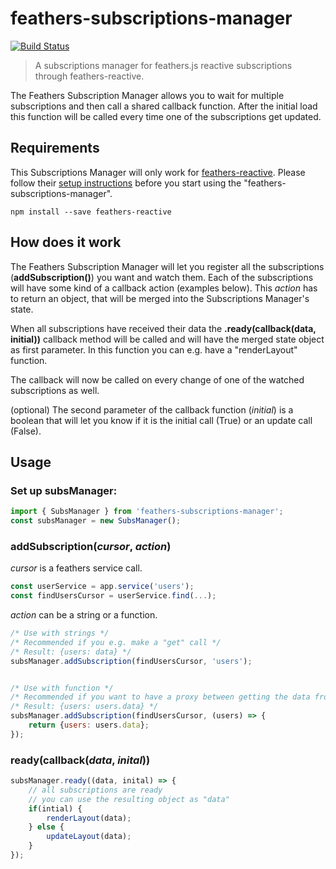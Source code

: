# feathers-subscriptions-manager
[![Build Status](https://travis-ci.org/NicoKnoll/feathers-subscriptions-manager.svg?branch=master)](https://travis-ci.org/NicoKnoll/feathers-subscriptions-manager)
> A subscriptions manager for feathers.js reactive subscriptions through feathers-reactive.

The Feathers Subscription Manager allows you to wait for multiple subscriptions and then call a shared callback function. After the initial load this function will be called every time one of the subscriptions get updated.


## Requirements
This Subscriptions Manager will only work for [feathers-reactive](https://github.com/feathersjs/feathers-reactive). Please follow their [setup instructions](https://github.com/feathersjs/feathers-reactive#setting-options-and-rxjs) before you start using the "feathers-subscriptions-manager".

```
npm install --save feathers-reactive
```


## How does it work
The Feathers Subscription Manager will let you register all the subscriptions (**addSubscription()**) you want and watch them. Each of the subscriptions will have some kind of a callback action (examples below). This _action_ has to return an object, that will be merged into the Subscriptions Manager's state.

When all subscriptions have received their data the **.ready(callback(data, initial))** callback method will be called and will have the merged state object as first parameter. In this function you can e.g. have a "renderLayout" function.

The callback will now be called on every change of one of the watched subscriptions as well.

(optional) The second parameter of the callback function (_initial_) is a boolean that will let you know if it is the initial call (True) or an update call (False).


## Usage
### Set up subsManager:

```js
import { SubsManager } from 'feathers-subscriptions-manager';
const subsManager = new SubsManager();
```


### addSubscription(_cursor_, _action_)

_cursor_ is a feathers service call.

```js
const userService = app.service('users');
const findUsersCursor = userService.find(...);
```

_action_ can be a string or a function.

```js
/* Use with strings */
/* Recommended if you e.g. make a "get" call */
/* Result: {users: data} */
subsManager.addSubscription(findUsersCursor, 'users');


/* Use with function */
/* Recommended if you want to have a proxy between getting the data from the server and finishing the the call */
/* Result: {users: users.data} */
subsManager.addSubscription(findUsersCursor, (users) => {
	return {users: users.data};
});

```


### ready(callback(_data_, _inital_))

```js
subsManager.ready((data, inital) => {
	// all subscriptions are ready 
	// you can use the resulting object as "data"
	if(intial) {
		renderLayout(data);
	} else {
		updateLayout(data);
	}
});
```
